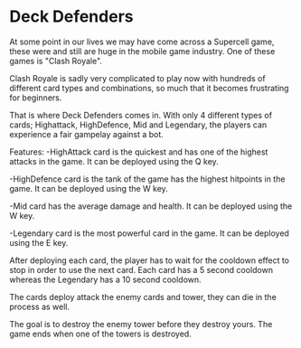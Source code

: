 # Deck Defenders

At some point in our lives we may have come across a Supercell game, these were and still are huge in the mobile game industry. One of these games is "Clash Royale".

Clash Royale is sadly very complicated to play now with hundreds of different card types and combinations, so much that it becomes frustrating for beginners.

That is where Deck Defenders comes in. With only 4 different types of cards; Highattack, HighDefence, Mid and Legendary, the players can experience a fair gampelay against a bot.

Features:
-HighAttack card is the quickest and has one of the highest attacks in the game. It can be deployed using the Q key.

-HighDefence card is the tank of the game has the highest hitpoints in the game. It can be deployed using the W key.

-Mid card has the average damage and health. It can be deployed using the W key.

-Legendary card is the most powerful card in the game. It can be deployed using the E key.

After deploying each card, the player has to wait for the cooldown effect to stop in order to use the next card. Each card has a 5 second cooldown whereas the Legendary has a 10 second cooldown.

The cards deploy attack the enemy cards and tower, they can die in the process as well.

The goal is to destroy the enemy tower before they destroy yours.
The game ends when one of the towers is destroyed.
